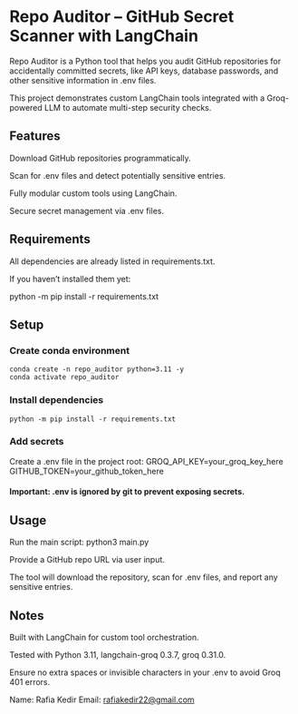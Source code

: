 # Repo Auditor – GitHub Secret Scanner with LangChain

Repo Auditor is a Python tool that helps you audit GitHub repositories for accidentally committed secrets, like API keys, database passwords, and other sensitive information in .env files.

This project demonstrates custom LangChain tools integrated with a Groq-powered LLM to automate multi-step security checks.

## Features

Download GitHub repositories programmatically.

Scan for .env files and detect potentially sensitive entries.

Fully modular custom tools using LangChain.

Secure secret management via .env files.

## Requirements

All dependencies are already listed in requirements.txt.

If you haven’t installed them yet:

python -m pip install -r requirements.txt

## Setup

### Create conda environment
    conda create -n repo_auditor python=3.11 -y
    conda activate repo_auditor

### Install dependencies
    python -m pip install -r requirements.txt
    
### Add secrets
Create a .env file in the project root:
    GROQ_API_KEY=your_groq_key_here
    GITHUB_TOKEN=your_github_token_here
#### Important: .env is ignored by git to prevent exposing secrets.

## Usage

Run the main script:
  python3 main.py
  
Provide a GitHub repo URL via user input.

The tool will download the repository, scan for .env files, and report any sensitive entries.

## Notes

Built with LangChain for custom tool orchestration.

Tested with Python 3.11, langchain-groq 0.3.7, groq 0.31.0.

Ensure no extra spaces or invisible characters in your .env to avoid Groq 401 errors.


Name: Rafia Kedir
Email: rafiakedir22@gmail.com

